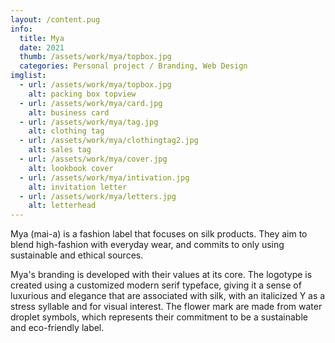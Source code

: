 ```yaml
---
layout: /content.pug
info:
  title: Mya
  date: 2021
  thumb: /assets/work/mya/topbox.jpg
  categories: Personal project / Branding, Web Design
imglist:
  - url: /assets/work/mya/topbox.jpg
    alt: packing box topview
  - url: /assets/work/mya/card.jpg
    alt: business card
  - url: /assets/work/mya/tag.jpg
    alt: clothing tag
  - url: /assets/work/mya/clothingtag2.jpg
    alt: sales tag
  - url: /assets/work/mya/cover.jpg
    alt: lookbook cover
  - url: /assets/work/mya/intivation.jpg
    alt: invitation letter
  - url: /assets/work/mya/letters.jpg
    alt: letterhead
---
```

Mya (mai-a) is a fashion label that focuses on silk products. They aim to blend high-fashion with everyday wear, and commits to only using sustainable and ethical sources.

Mya's branding is developed with their values at its core. The logotype is created using a customized modern serif typeface, giving it a sense of luxurious and elegance that are associated with silk, with an italicized Y as a stress syllable and for visual interest. The flower mark are made from water droplet symbols, which represents their commitment to be a sustainable and eco-friendly label.